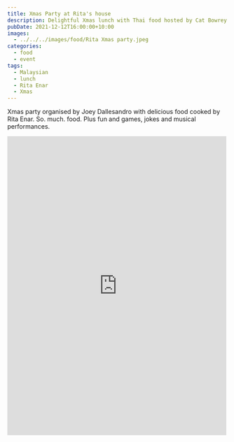```yaml
---
title: Xmas Party at Rita's house
description: Delightful Xmas lunch with Thai food hosted by Cat Bowrey
pubDate: 2021-12-12T16:00:00+10:00
images:
  - ../../../images/food/Rita Xmas party.jpeg
categories:
  - food
  - event
tags:
  - Malaysian
  - lunch
  - Rita Enar
  - Xmas
---
```


Xmas party organised by Joey Dallesandro with delicious food cooked by Rita Enar. So. much. food. Plus fun and games, jokes and musical performances.

<iframe src="https://www.facebook.com/plugins/post.php?href=https%3A%2F%2Fwww.facebook.com%2Fchris1.tham%2Fposts%2Fpfbid02na95aiidDtUoEkD98guiRhh8g5iEaMZe4mXBkrm5U7kpad9WJt747Kh23JDeiJCXl&show_text=true&width=500" width="500" height="684" style="border:none;overflow:hidden" scrolling="no" frameborder="0" allowfullscreen="true" allow="autoplay; clipboard-write; encrypted-media; picture-in-picture; web-share"></iframe>
